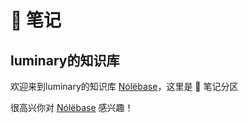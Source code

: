 # 📒 笔记

## luminary的知识库

欢迎来到luminary的知识库 [Nólëbase](https://nolebase.ayaka.io)，这里是 📒 笔记分区

很高兴你对 [Nólëbase](https://nolebase.ayaka.io) 感兴趣！